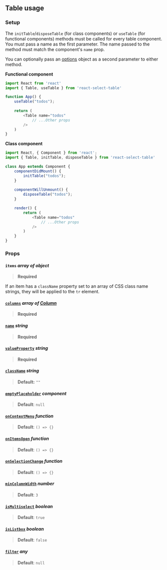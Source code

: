## Table usage

### Setup

The `initTable`/`disposeTable` (for class components) or `useTable` (for functional components) methods must be called for every table component. You must pass a name as the first parameter. The name passed to the method must match the component's `name` prop.

You can optionally pass an [options](./core.md#options-object) object as a second parameter to either method.

**Functional component**

```javascript
import React from 'react'
import { Table, useTable } from 'react-select-table'

function App() {
    useTable("todos");
    
    return (
        <Table name="todos"
            // ...Other props
        />
    )
}
```

**Class component**

```javascript
import React, { Component } from 'react';
import { Table, initTable, disposeTable } from 'react-select-table'

class App extends Component {
    componentDidMount() {
        initTable("todos");
    }
    
    componentWillUnmount() {
        disposeTable("todos");
    }

    render() {
        return (
            <Table name="todos"
                // ...Other props
            />
        )
    }
}
```



### Props

#### `items` _array of object_

> **Required**

If an item has a `className` property set to an array of CSS class name strings, they will be applied to the `tr` element.

#### [`columns`](./core.md#columns-array-of-column) _array of [Column](./core.md#column-object)_
> **Required**

#### [`name`](./core.md#name-string) _string_
> **Required**

#### [`valueProperty`](./core.md#valueproperty-string) _string_

> **Required**

#### [`className`](./core.md#classname-string) _string_

> **Default:** `""`

#### [`emptyPlaceholder`](./core.md#emptyplaceholder-component) _component_

> **Default**: `null`

#### [`onContextMenu`](./core.md#oncontextmenu-function) _function_

>  **Default**: `() => {}`

#### [`onItemsOpen`](./core.md#onitemsopen-function) _function_

> **Default**: `() => {}`

#### [`onSelectionChange`](./core.md#onselectionchange-function) _function_

> **Default**: `() => {}`

#### [`minColumnWidth`](./core.md#mincolumnwidth-number) *number*

> **Default**: `3`

#### [`isMultiselect`](./core.md#ismultiselect-boolean) *boolean*

> **Default**: `true`

#### [`isListbox`](./core.md#islistbox-boolean) *boolean*

> **Default**: `false`

#### [`filter`](./core.md#filter-any) *any*

> **Default**: `null`
